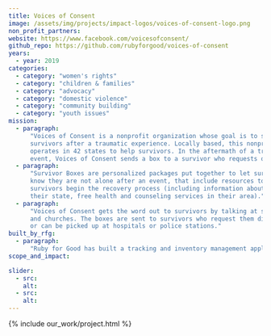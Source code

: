 ```yaml
---
title: Voices of Consent
image: /assets/img/projects/impact-logos/voices-of-consent-logo.png
non_profit_partners:
website: https://www.facebook.com/voicesofconsent/
github_repo: https://github.com/rubyforgood/voices-of-consent
years:
  - year: 2019
categories:
  - category: "women's rights"
  - category: "children & families"
  - category: "advocacy"
  - category: "domestic violence"
  - category: "community building"
  - category: "youth issues"
mission:
  - paragraph:
      "Voices of Consent is a nonprofit organization whose goal is to support
      survivors after a traumatic experience. Locally based, this nonprofit
      operates in 42 states to help survivors. In the aftermath of a traumatic
      event, Voices of Consent sends a box to a survivor who requests one."
  - paragraph:
      "Survivor Boxes are personalized packages put together to let survivors
      know they are not alone after an event, that include resources to use as
      survivors begin the recovery process (including information about laws in
      their state, free health and counseling services in their area)."
  - paragraph:
      "Voices of Consent gets the word out to survivors by talking at schools
      and churches. The boxes are sent to survivors who request them directly,
      or can be picked up at hospitals or police stations."
built_by_rfg:
  - paragraph:
      "Ruby for Good has built a tracking and inventory management application."
scope_and_impact:

slider:
  - src:
    alt:
  - src:
    alt:
---
```


{% include our_work/project.html %}
